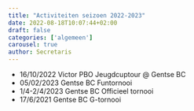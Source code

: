 ```yaml
---
title: "Activiteiten seizoen 2022-2023"
date: 2022-08-18T10:07:44+02:00
draft: false
categories: ['algemeen']
carousel: true
author: Secretaris
---
```

* 16/10/2022 Victor PBO Jeugdcuptour @ Gentse BC
* 05/02/2023 Gentse BC Funtornooi
* 1/4-2/4/2023 Gentse BC Officieel tornooi
* 17/6/2021 Gentse BC G-tornooi


